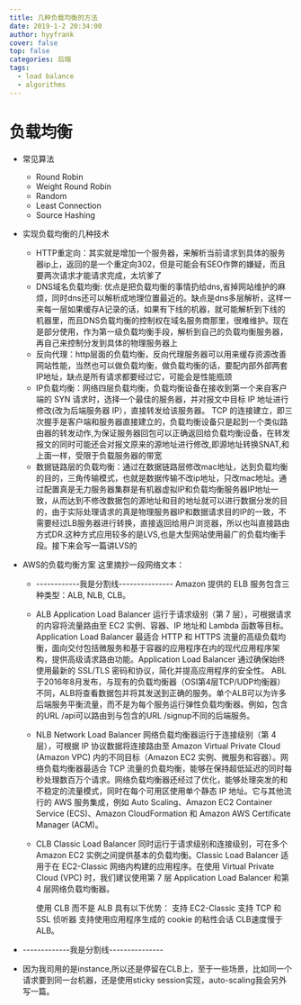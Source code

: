 ```yaml
---
title: 几种负载均衡的方法
date: 2019-1-2 20:34:00
author: hyyfrank
cover: false
top: false
categories: 后端
tags:
  - load balance
  - algorithms
---
```


# 负载均衡
* 常见算法
  * Round Robin
  * Weight Round Robin
  * Random
  * Least Connection
  * Source Hashing
* 实现负载均衡的几种技术
  * HTTP重定向：其实就是增加一个服务器，来解析当前请求到具体的服务器ip上，返回的是一个重定向302，但是可能会有SEO作弊的嫌疑，而且要两次请求才能请求完成，太坑爹了
  * DNS域名负载均衡: 优点是把负载均衡的事情扔给dns,省掉网站维护的麻烦，同时dns还可以解析成地理位置最近的。缺点是dns多层解析，这样一来每一层如果缓存A记录的话，如果有下线的机器，就可能解析到下线的机器里，而且DNS负载均衡的控制权在域名服务商那里，很难维护。现在是部分使用，作为第一级负载均衡手段，解析到自己的负载均衡服务器，再自己来控制分发到具体的物理服务器上
  * 反向代理：http层面的负载均衡，反向代理服务器可以用来缓存资源改善网站性能，当然也可以做负载均衡，做负载均衡的话，要配内部外部两套IP地址，缺点是所有请求都要经过它，可能会是性能瓶颈
  * IP负载均衡：网络四层负载均衡，负载均衡设备在接收到第一个来自客户端的 SYN 请求时，选择一个最佳的服务器，并对报文中目标 IP 地址进行修改(改为后端服务器 IP），直接转发给该服务器。 TCP 的连接建立，即三次握手是客户端和服务器直接建立的，负载均衡设备只是起到一个类似路由器的转发动作,为保证服务器回包可以正确返回给负载均衡设备，在转发报文的同时可能还会对报文原来的源地址进行修改,即源地址转换SNAT,和上面一样，受限于负载服务器的带宽
  * 数据链路层的负载均衡：通过在数据链路层修改mac地址，达到负载均衡的目的，三角传输模式，也就是数据传输不改ip地址，只改mac地址。通过配置真是无力服务器集群是有机器虚拟IP和负载均衡服务器IP地址一致，从而达到不修改数据包的源地址和目的地址就可以进行数据分发的目的，由于实际处理请求的真是物理服务器IP和数据请求目的IP的一致，不需要经过LB服务器进行转换，直接返回给用户浏览器，所以也叫直接路由方式DR.这种方式应用较多的是LVS,也是大型网站使用最广的负载均衡手段。接下来会写一篇讲LVS的

* AWS的负载均衡方案
  这里摘抄一段网络文本：
  * ------------我是分割线---------------
  Amazon 提供的 ELB 服务包含三种类型：ALB, NLB, CLB。

  * ALB
    Application Load Balancer 运行于请求级别（第 7 层），可根据请求的内容将流量路由至 EC2 实例、容器、IP 地址和 Lambda 函数等目标。Application Load Balancer 最适合 HTTP 和 HTTPS 流量的高级负载均衡，面向交付包括微服务和基于容器的应用程序在内的现代应用程序架构，提供高级请求路由功能。Application Load Balancer 通过确保始终使用最新的 SSL/TLS 密码和协议，简化并提高应用程序的安全性。
    ABL于2016年8月发布，与现有的负载均衡器（OSI第4层TCP/UDP均衡器）不同，ALB将查看数据包并将其发送到正确的服务。单个ALB可以为许多后端服务平衡流量，而不是为每个服务运行弹性负载均衡器。例如，包含的URL /api可以路由到与包含的URL /signup不同的后端服务。

  * NLB
    Network Load Balancer 网络负载均衡器运行于连接级别（第 4 层），可根据 IP 协议数据将连接路由至 Amazon Virtual Private Cloud (Amazon VPC) 内的不同目标（Amazon EC2 实例、微服务和容器）。网络负载均衡器最适合 TCP 流量的负载均衡，能够在保持超低延迟的同时每秒处理数百万个请求。网络负载均衡器还经过了优化，能够处理突发的和不稳定的流量模式，同时在每个可用区使用单个静态 IP 地址。它与其他流行的 AWS 服务集成，例如 Auto Scaling、Amazon EC2 Container Service (ECS)、Amazon CloudFormation 和 Amazon AWS Certificate Manager (ACM)。

  * CLB
    Classic Load Balancer 同时运行于请求级别和连接级别，可在多个 Amazon EC2 实例之间提供基本的负载均衡。Classic Load Balancer 适用于在 EC2-Classic 网络内构建的应用程序。在使用 Virtual Private Cloud (VPC) 时，我们建议使用第 7 层 Application Load Balancer 和第 4 层网络负载均衡器。

    使用 CLB 而不是 ALB 具有以下优势：
    支持 EC2-Classic
    支持 TCP 和 SSL 侦听器
    支持使用应用程序生成的 cookie 的粘性会话
    CLB速度慢于ALB。
* -------------我是分割线---------------  
    
* 因为我司用的是instance,所以还是停留在CLB上，至于一些场景，比如同一个请求要到同一台机器，还是使用sticky session实现，auto-scaling我会另外写一篇。